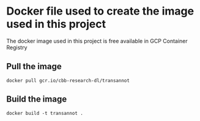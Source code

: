 # Docker file used to create the image used in this project

The docker image used in this project is free available in GCP Container Registry

## Pull the image

```
docker pull gcr.io/cbb-research-dl/transannot
```

## Build the image

```
docker build -t transannot .
```
